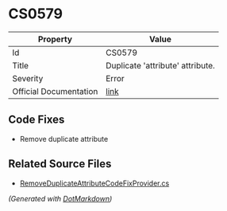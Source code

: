 # CS0579

| Property               | Value                                                                                             |
| ---------------------- | ------------------------------------------------------------------------------------------------- |
| Id                     | CS0579                                                                                            |
| Title                  | Duplicate 'attribute' attribute\.                                                                 |
| Severity               | Error                                                                                             |
| Official Documentation | [link](http://docs.microsoft.com/en-us/dotnet/csharp/language-reference/compiler-messages/cs0579) |

## Code Fixes

* Remove duplicate attribute

## Related Source Files

* [RemoveDuplicateAttributeCodeFixProvider.cs](../../src/CodeFixes/CSharp/CodeFixes/RemoveDuplicateAttributeCodeFixProvider.cs)

*\(Generated with [DotMarkdown](http://github.com/JosefPihrt/DotMarkdown)\)*